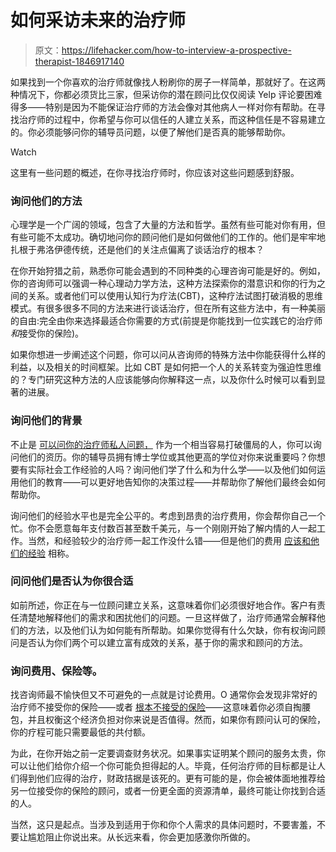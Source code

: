 # 如何采访未来的治疗师

> 原文：<https://lifehacker.com/how-to-interview-a-prospective-therapist-1846917140>

如果找到一个你喜欢的治疗师就像找人粉刷你的房子一样简单，那就好了。在这两种情况下，你都必须货比三家，但采访你的潜在顾问比仅仅阅读 Yelp 评论要困难得多——特别是因为不能保证治疗师的方法会像对其他病人一样对你有帮助。在寻找治疗师的过程中，你希望与你可以信任的人建立关系，而这种信任是不容易建立的。你必须能够问你的辅导员问题，以便了解他们是否真的能够帮助你。

Watch

这里有一些问题的概述，在你寻找治疗师时，你应该对这些问题感到舒服。

### 询问他们的方法

心理学是一个广阔的领域，包含了大量的方法和哲学。虽然有些可能对你有用，但有些可能不太成功。确切地问你的顾问他们是如何做他们的工作的。他们是牢牢地扎根于弗洛伊德传统，还是他们的关注点偏离了谈话治疗的根本？

在你开始狩猎之前，熟悉你可能会遇到的不同种类的心理咨询可能是好的。例如，你的咨询师可以强调一种心理动力学方法，这种方法探索你的潜意识和你的行为之间的关系。或者他们可以使用认知行为疗法(CBT)，这种疗法试图打破消极的思维模式。有很多很多不同的方法来进行谈话治疗，但在所有这些方法中，有一种美丽的自由:完全由你来选择最适合你需要的方式(前提是你能找到一位实践它的治疗师*和*接受你的保险)。

如果你想进一步阐述这个问题，你可以问从咨询师的特殊方法中你能获得什么样的利益，以及相关的时间框架。比如 CBT 是如何把一个人的关系转变为强迫性思维的？专门研究这种方法的人应该能够向你解释这一点，以及你什么时候可以看到显著的进展。

### 询问他们的背景

不止是 [可以问你的治疗师私人问题，](https://lifehacker.com/is-it-ok-to-ask-your-therapist-personal-questions-1846574915) 作为一个相当容易打破僵局的人，你可以询问他们的资历。你的辅导员拥有博士学位或其他更高的学位对你来说重要吗？你想要有实际社会工作经验的人吗？询问他们学了什么和为什么学——以及他们如何运用他们的教育——可以更好地告知你的决策过程——并帮助你了解他们最终会如何帮助你。

询问他们的经验水平也是完全公平的。考虑到昂贵的治疗费用，你会帮你自己一个忙。你不会愿意每年支付数百甚至数千美元，与一个刚刚开始了解内情的人一起工作。当然，和经验较少的治疗师一起工作没什么错——但是他们的费用 [应该和他们的经验](https://thervo.com/costs/how-much-does-therapy-cost) 相称。

### 问问他们是否认为你很合适

如前所述，你正在与一位顾问建立关系，这意味着你们必须很好地合作。客户有责任清楚地解释他们的需求和困扰他们的问题。一旦这样做了，治疗师通常会解释他们的方法，以及他们认为如何能有所帮助。如果你觉得有什么欠缺，你有权询问顾问是否认为你们两个可以建立富有成效的关系，基于你的需求和顾问的方法。

### 询问费用、保险等。

找咨询师最不愉快但又不可避免的一点就是讨论费用。O 通常你会发现非常好的治疗师不接受你的保险——或者 [根本不接受的保险](https://coupleslearn.com/why-therapists-dont-accept-insurance/)——这意味着你必须自掏腰包，并且权衡这个经济负担对你来说是否值得。然而，如果你有顾问认可的保险，你的疗程可能只需要最低的共付额。

为此，在你开始之前一定要调查财务状况。如果事实证明某个顾问的服务太贵，你可以让他们给你介绍一个你可能负担得起的人。毕竟，任何治疗师的目标都是让人们得到他们应得的治疗，财政拮据是该死的。更有可能的是，你会被体面地推荐给另一位接受你的保险的顾问，或者一份更全面的资源清单，最终可能让你找到合适的人。

当然，这只是起点。当涉及到适用于你和你个人需求的具体问题时，不要害羞，不要让尴尬阻止你说出来。从长远来看，你会更加感激你所做的。